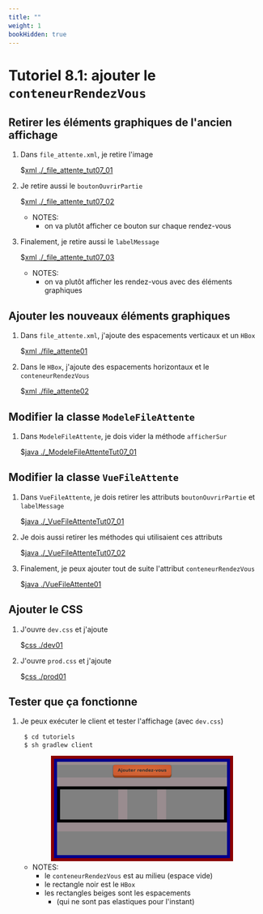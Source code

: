 ```yaml
---
title: ""
weight: 1
bookHidden: true
---
```



# Tutoriel 8.1: ajouter le `conteneurRendezVous`

## Retirer les éléments graphiques de l'ancien affichage

1. Dans `file_attente.xml`, je retire l'image

    $[xml ./_file_attente_tut07_01]()

1. Je retire aussi le `boutonOuvrirPartie`

    $[xml ./_file_attente_tut07_02]()

    * NOTES:
        * on va plutôt afficher ce bouton sur chaque rendez-vous

1. Finalement, je retire aussi le `labelMessage`

    $[xml ./_file_attente_tut07_03]()

    * NOTES:
        * on va plutôt afficher les rendez-vous avec des éléments graphiques


## Ajouter les nouveaux éléments graphiques

1. Dans `file_attente.xml`, j'ajoute des espacements verticaux et un `HBox`

    $[xml ./file_attente01]()

1. Dans le `HBox`, j'ajoute des espacements horizontaux et le `conteneurRendezVous`

    $[xml ./file_attente02]()

## Modifier la classe `ModeleFileAttente`

1. Dans `ModeleFileAttente`, je dois vider la méthode `afficherSur`

    $[java ./_ModeleFileAttenteTut07_01]()



## Modifier la classe `VueFileAttente` 

1. Dans `VueFileAttente`, je dois retirer les attributs `boutonOuvrirPartie` et `labelMessage`

    $[java ./_VueFileAttenteTut07_01]()

1. Je dois aussi retirer les méthodes qui utilisaient ces attributs

    $[java ./_VueFileAttenteTut07_02]()

1. Finalement, je peux ajouter tout de suite l'attribut `conteneurRendezVous`

    $[java ./VueFileAttente01]()



## Ajouter le CSS

1. J'ouvre `dev.css` et j'ajoute

    $[css ./dev01]()

1. J'ouvre `prod.css` et j'ajoute

    $[css ./prod01]()



## Tester que ça fonctionne

1. Je peux exécuter le client et tester l'affichage (avec `dev.css`)

        $ cd tutoriels
        $ sh gradlew client

    <center>
        <img width="75%" src="resultat.png"/>
    </center>

    * NOTES:
        * le `conteneurRendezVous` est au milieu (espace vide)
        * le rectangle noir est le `HBox`
        * les rectangles beiges sont les espacements 
            * (qui ne sont pas elastiques pour l'instant)




